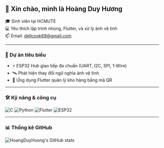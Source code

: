 ## 👋 Xin chào, mình là Hoàng Duy Hương
🎓 Sinh viên tại HCMUTE  
💻 Yêu thích lập trình nhúng, Flutter, và xử lý ảnh vệ tinh  
📫 Email: dellcook69@gmail.com  

---

### 🚀 Dự án tiêu biểu
- ⚡ ESP32 Hub giao tiếp đa chuẩn (UART, I2C, SPI, 1-Wire)
- 🛰️ Phát hiện thay đổi ngữ nghĩa ảnh vệ tinh
- 📱 Ứng dụng Flutter quản lý kho hàng bằng mã QR

---

### 🛠️ Kỹ năng & công cụ
![C](https://img.shields.io/badge/-C-00599C?style=flat&logo=c)
![Python](https://img.shields.io/badge/-Python-3776AB?style=flat&logo=python)
![Flutter](https://img.shields.io/badge/-Flutter-02569B?style=flat&logo=flutter)
![ESP32](https://img.shields.io/badge/-ESP32-333?style=flat)

---

### 📊 Thống kê GitHub
![HoangDuyHuong's GitHub stats](https://github-readme-stats.vercel.app/api?username=HoangDuyHuong&show_icons=true&theme=tokyonight)
